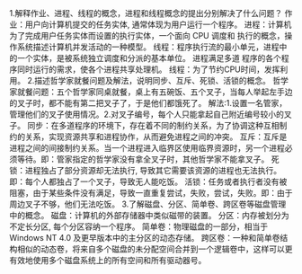 1.解释作业、进程、线程的概念，进程和线程概念的提出分别解决了什么问题？
作业：用户向计算机提交的任务实体, 通常体现为用户运行一个程序。
进程：计算机为了完成用户任务实体而设置的执行实体，一个面向 CPU 调度和 执行的概念，操作系统描述计算机并发活动的一种模型。
线程：程序执行流的最小单元，进程中的一个实体，是被系统独立调度和分派的基本单位。
进程满足多道 程序的各个程序同时运行的需求，使各个进程共享处理机。
线程：为了节约CPU时间，发挥利用。
2.描述哲学家就餐问题及解法，说明同步、互斥、死锁、活锁的概念。
哲学家就餐问题：五个哲学家同桌就餐，桌上有五碗饭、五个叉子，当每人举起左手边的叉子时，都不能有第二把叉子了，于是他们都饿死了。
解法:1.设置一名管家，管理他们的叉子使用情况。2.对叉子编号，每个人只能拿起自己附近编号较小的叉子。
同步：在多道程序的环境下，存在着不同的制约关系，为了协调这种互相制约的关系，实现资源共享和进程协作，从而避免进程之间的冲突。
互斥：互斥是进程之间的间接制约关系。当一个进程进入临界区使用临界资源时，另一个进程必须等待。即：管家指定的哲学家没有拿全叉子时，其他哲学家不能拿叉子。
死锁：进程独占了部分资源却无法执行, 导致其它需要该资源的进程也无法执行。即：每个人都独占了一个叉子，导致无人能吃饭。
活锁：任务或者执行者没有被阻塞，由于某些条件没有满足，导致一直重复尝试，失败，尝试，失败。即：由于周边叉子不够，他们无法吃饭。
3.了解磁盘、分区、简单卷、跨区卷等磁盘管理中的概念。
磁盘：计算机的外部存储器中类似磁带的装置。
分区：内存被划分为不定长分区, 每个分区容纳一个程序。
简单卷：物理磁盘的一部分，相当于 Windows NT 4.0 及更早版本中的主分区的动态存储。
跨区卷：一种和简单卷结构相似的动态卷，将来自多个磁盘的未分配空间合并到一个逻辑卷中，这样可以更有效地使用多个磁盘系统上的所有空间和所有驱动器号。


